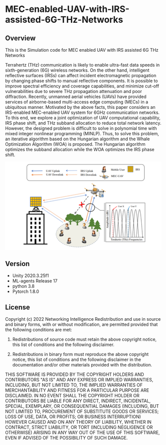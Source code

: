 # MEC-enabled-UAV-with-IRS-assisted-6G-THz-Networks

## Overview
This is the Simulation code for MEC enabled UAV with IRS assisted 6G THz Networks

Terrahertz (THz) communication is likely to enable ultra-fast data speeds in sixth-generation (6G) wireless networks. On the other hand, intelligent reflective surfaces (IRSs) can affect incident electromagnetic propagation by changing phase shifts to manual reflective components. It is possible to improve spectral efficiency and coverage capabilities, and minimize cut-off vulnerabilities due to severe THz propagation attenuation and poor diffraction. Recently, unmanned aerial vehicles (UAVs) have provided services of airborne-based multi-access edge computing (MECs) in a ubiquitous manner. Motivated by the above facts, this paper considers an IRS-enabled MEC-enabled UAV system for 6GHz communication networks. To this end, we explore a joint optimization of UAV computational capability, IRS phase shift, and THz subband allocation to reduce total network latency. However, the designed problem is difficult to solve in polynomial time with mixed integer nonlinear programming (MINLP). Thus, to solve this problem, an iterative algorithm based on the Hungarian algorithm and the Whale Optimization Algorithm (WOA) is proposed. The Hungarian algorithm optimizes the subband allocation while the WOA optimizes the IRS phase shift.

![image info](./sysmodel.png)

## Version
- Unity 2020.3.25f1
- ML-agents Release 17
- python 3.8
- Pytorch 1.8.0

## License
Copyright (c) 2022 Networking Intelligence
Redistribution and use in source and binary forms, with or without modification, are permitted provided that the following conditions are met:

1. Redistributions of source code must retain the above copyright notice, this list of conditions and the following disclaimer.

2. Redistributions in binary form must reproduce the above copyright notice, this list of conditions and the following disclaimer in the documentation and/or other materials provided with the distribution.

THIS SOFTWARE IS PROVIDED BY THE COPYRIGHT HOLDERS AND CONTRIBUTORS "AS IS" AND ANY EXPRESS OR IMPLIED WARRANTIES, INCLUDING, BUT NOT LIMITED TO, THE IMPLIED WARRANTIES OF MERCHANTABILITY AND FITNESS FOR A PARTICULAR PURPOSE ARE DISCLAIMED. IN NO EVENT SHALL THE COPYRIGHT HOLDER OR CONTRIBUTORS BE LIABLE FOR ANY DIRECT, INDIRECT, INCIDENTAL, SPECIAL, EXEMPLARY, OR CONSEQUENTIAL DAMAGES (INCLUDING, BUT NOT LIMITED TO, PROCUREMENT OF SUBSTITUTE GOODS OR SERVICES; LOSS OF USE, DATA, OR PROFITS; OR BUSINESS INTERRUPTION) HOWEVER CAUSED AND ON ANY THEORY OF LIABILITY, WHETHER IN CONTRACT, STRICT LIABILITY, OR TORT (INCLUDING NEGLIGENCE OR OTHERWISE) ARISING IN ANY WAY OUT OF THE USE OF THIS SOFTWARE, EVEN IF ADVISED OF THE POSSIBILITY OF SUCH DAMAGE.
